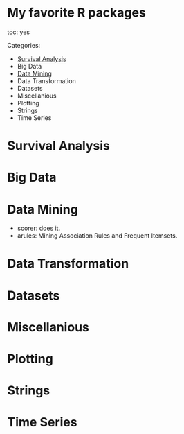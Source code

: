 # My favorite R packages
toc: yes


Categories:  
- [Survival Analysis](#survival-analysis)
- Big Data
- [Data Mining](#data-mining)
- Data Transformation
- Datasets
- Miscellanious
- Plotting
- Strings
- Time Series

# Survival Analysis

# Big Data

# Data Mining
- scorer: does it.
- arules: Mining Association Rules and Frequent Itemsets.

# Data Transformation

# Datasets

# Miscellanious

# Plotting

# Strings

# Time Series
